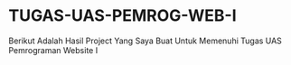 # TUGAS-UAS-PEMROG-WEB-I
Berikut Adalah Hasil Project Yang Saya Buat Untuk Memenuhi Tugas UAS Pemrograman Website I
